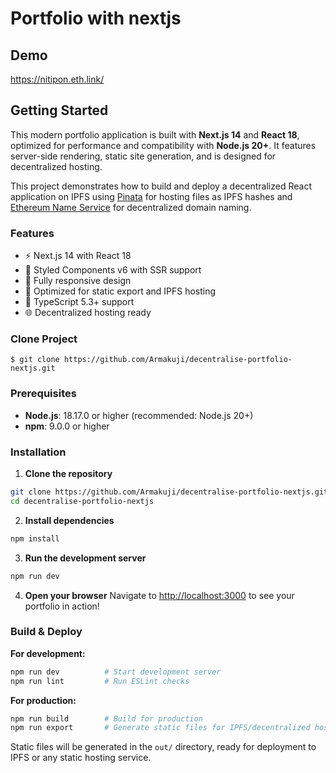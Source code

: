 # Portfolio with nextjs

## Demo

https://nitipon.eth.link/

## Getting Started

This modern portfolio application is built with **Next.js 14** and **React 18**, optimized for performance and compatibility with **Node.js 20+**. It features server-side rendering, static site generation, and is designed for decentralized hosting.

This project demonstrates how to build and deploy a decentralized React application on IPFS using [Pinata](https://pinata.cloud) for hosting files as IPFS hashes and [Ethereum Name Service](https://ens.domains/) for decentralized domain naming.

### Features
- ⚡ Next.js 14 with React 18
- 🎨 Styled Components v6 with SSR support
- 📱 Fully responsive design
- 🚀 Optimized for static export and IPFS hosting
- 🔧 TypeScript 5.3+ support
- 🌐 Decentralized hosting ready

### Clone Project

```
$ git clone https://github.com/Armakuji/decentralise-portfolio-nextjs.git
```

### Prerequisites

- **Node.js**: 18.17.0 or higher (recommended: Node.js 20+)
- **npm**: 9.0.0 or higher

### Installation

1. **Clone the repository**
```bash
git clone https://github.com/Armakuji/decentralise-portfolio-nextjs.git
cd decentralise-portfolio-nextjs
```

2. **Install dependencies**
```bash
npm install
```

3. **Run the development server**
```bash
npm run dev
```

4. **Open your browser**
Navigate to [http://localhost:3000](http://localhost:3000) to see your portfolio in action!

### Build & Deploy

**For development:**
```bash
npm run dev          # Start development server
npm run lint         # Run ESLint checks
```

**For production:**
```bash
npm run build        # Build for production
npm run export       # Generate static files for IPFS/decentralized hosting
```

Static files will be generated in the `out/` directory, ready for deployment to IPFS or any static hosting service.
